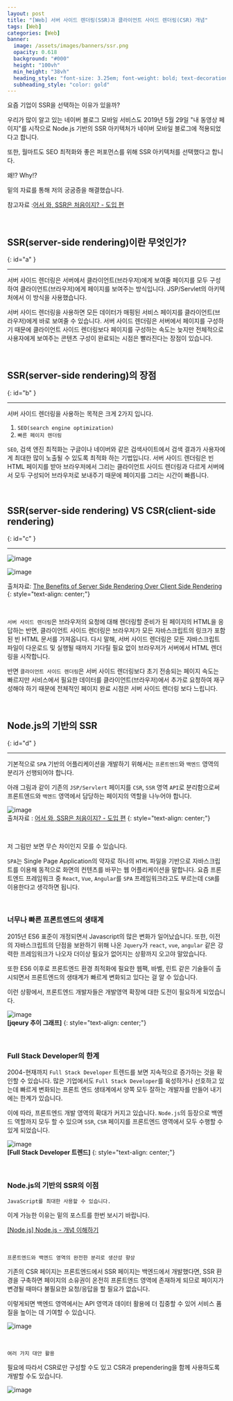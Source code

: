 ```yaml
---
layout: post
title: "[Web] 서버 사이드 렌더링(SSR)과 클라이언트 사이드 렌더링(CSR) 개념"
tags: [Web]
categories: [Web]
banner:
  image: /assets/images/banners/ssr.png
  opacity: 0.618
  background: "#000"
  height: "100vh"
  min_height: "38vh"
  heading_style: "font-size: 3.25em; font-weight: bold; text-decoration: underline"
  subheading_style: "color: gold"
---
```


요즘 기업이 SSR을 선택하는 이유가 있을까? 

우리가 많이 알고 있는 네이버 블로그 모바일 서비스도 2019년 5월 29일 "내 동영상 페이지"를 시작으로 Node.js 기반의 SSR 아키텍처가 네이버 모바일 블로그에 적용되었다고 합니다.

또한, 월마트도 SEO 최적화와 좋은 퍼포먼스를 위해 SSR 아키텍처를 선택했다고 합니다.

왜!? Why!?

밑의 자료를 통해 저의 궁굼증을 해결했습니다.

참고자료 :[어서 와, SSR은 처음이지? - 도입 편](https://d2.naver.com/helloworld/7804182)

<br>

## **SSR(server-side rendering)이란 무엇인가?**
{: id="a" } 

***

서버 사이드 렌더링은 서버에서 클라이언트(브라우저)에게 보여줄 페이지를 모두 구성하여 클라이언트(브라우저)에게 페이지를 보여주는 방식입니다. JSP/Servlet의 아키텍처에서 이 방식을 사용했습니다.

서버 사이드 렌더링을 사용하면 모든 데이터가 매핑된 서비스 페이지를 클라이언트(브라우저)에게 바로 보여줄 수 있습니다. 서버 사이드 렌더링은 서버에서 페이지를 구성하기 때문에 클라이언트 사이드 렌더링보다 페이지를 구성하는 속도는 늦지만 전체적으로 사용자에게 보여주는 콘텐츠 구성이 완료되는 시점은 빨라진다는 장점이 있습니다. 

<br>

## **SSR(server-side rendering)의 장점**
{: id="b" } 

***

서버 사이드 렌더링을 사용하는 목적은 크게 2가지 입니다.  

1. `SEO(search engine optimization)` 
2. `빠른 페이지 렌더링`

`SEO`, 검색 엔진 최적화는 구글이나 네이버와 같은 검색사이트에서 검색 결과가 사용자에게 최대한 많이 노출될 수 있도록 최적화 하는 기법입니다. 
서버 사이드 렌더링은 빈 HTML 페이지를 받아 브라우저에서 그리는 클라이언트 사이드 렌더링과 다르게 서버에서 모두 구성되어 브라우저로 보내주기 때문에 페이지를 그리는 시간이 빠릅니다. 

<br>

## **SSR(server-side rendering) VS CSR(client-side rendering)**
{: id="c" } 

***


![image](/assets/images/banners/s_rendering.png) 


![image](/assets/images/banners/c_rendering.png)  

출처자료: [The Benefits of Server Side Rendering Over Client Side Rendering](https://medium.com/walmartglobaltech/the-benefits-of-server-side-rendering-over-client-side-rendering-5d07ff2cefe8)
{: style="text-align: center;"}

<br>

`서버 사이드 렌더링`은 브라우저의 요청에 대해 렌더링할 준비가 된 페이지의 HTML을 응답하는 반면, 클라이언트 사이드 렌더링은 브라우저가 모든 자바스크립트의 링크가 포함된 빈 HTML 문서를 가져옵니다.
다시 말해, 서버 사이드 렌더링은 모든 자바스크립트 파일이 다운로드 및 실행될 때까지 기다릴 필요 없이 브라우저가 서버에서 HTML 렌더링을 시작합니다. 

반면 `클라이언트 사이드 렌더링`은 서버 사이드 렌더링보다 초기 전송되는 페이지 속도는 빠르지만 서비스에서 필요한 데이터를 클라이언트(브라우저)에서 추가로 요청하여 재구성해야 하기 때문에 전체적인 페이지 완료 시점은 서버 사이드 렌더링 보다 느립니다.

<br>

## **Node.js의 기반의 SSR**
{: id="d" } 

***

기본적으로 `SPA` 기반의 어플리케이션을 개발하기 위해서는 `프론트엔드`와 `백엔드` 영역의 분리가 선행되어야 합니다.

아래 그림과 같이 기존의 `JSP/Servlert` 페이지를 `CSR`, `SSR` 영역 `API`로 분리함으로써 프론트엔드와 `백엔드` 영역에서 담당하는 페이지의 역할을 나누어야 합니다.

![image](/assets/images/banners/spa.png)  
출처자료 : [어서 와, SSR은 처음이지? - 도입 편](https://d2.naver.com/helloworld/7804182)
{: style="text-align: center;"}

<br>

저 그림만 보면 무슨 차이인지 모를 수 있습니다.

`SPA`는 Single Page Application의 약자로 하나의 `HTML` 파일을 기반으로 자바스크립트를 이용해 동적으로 화면의 컨텐츠를 바꾸는 웹 어플리케이션을 말합니다. 요즘 프론트엔드 프레임워크 중 `React`, `Vue`, `Angular`를 `SPA` 프레임워크라고도 부르는데
`CSR`를 이용한다고 생각하면 됩니다. 

<br>

### **너무나 빠른 프론트엔드의 생태계**  
2015년 ES6 표준이 개정되면서 Javascript의 많은 변화가 일어났습니다. 또한, 이전의 자바스크립트의 단점을 보완하기 위해 나온 `Jquery`가 `react`, `vue`, `angular` 같은 강력한 프레임워크가 나오자 더이상 필요가 없어지는 상황까지 오고야 말았습니다.

또한 ES6 이후로 프론트엔드 환경 최적화에 필요한 웹팩, 바벨, 린트 같은 기술들이 출시되면서 프론트엔드의 생태계가 빠르게 변화되고 있다는 걸 알 수 있습니다.

이런 상황에서, 프론트엔드 개발자들은 개발영역 확장에 대한 도전이 필요하게 되었습니다.

![image](https://user-images.githubusercontent.com/52439201/147050643-6ad3a6ec-2f6d-482c-b393-2eb4773a2773.png)  
**[jqeury 추이 그래프]**
{: style="text-align: center;"}

<br>

### **Full Stack Developer의 한계** 

2004-현재까지 `Full Stack Developer` 트렌드를 보면 지속적으로 증가하는 것을 확인할 수 있습니다. 많은 기업에서도 `Full Stack Developer`를 육성하거나 선호하고 있는데 빠르게 변화되는 프론트 엔드 생태계에서 양쪽 모두 잘하는 개발자를 만들어 내기에는 한계가 있습니다.

이에 따라, 프론트엔드 개발 영역의 확대가 커지고 있습니다. `Node.js`의 등장으로 백엔드 역할까지 모두 할 수 있으며 `SSR`, `CSR` 페이지를 프론트엔드 영역에서 모두 수행할 수 있게 되었습니다.

![image](https://user-images.githubusercontent.com/52439201/147045749-82d7c9de-ecc1-4b07-adbd-19378e9ca646.png)  
**[Full Stack Developer 트렌드]**
{: style="text-align: center;"}

<br>

### **Node.js의 기반의 SSR의 이점**

`JavaScript를 최대한 사용할 수 있습니다.`

이게 가능한 이유는 밑의 포스트를 한번 보시기 바랍니다.  

[[Node.js] Node.js - 개념 이해하기](/posts/Node.js-01/)

<br>

`프론트엔드와 백엔드 영역의 완전한 분리로 생산성 향상`

기존의 CSR 페이지는 프론트엔드에서 SSR 페이지는 백엔드에서 개발했다면, SSR 환경을 구축하면 페이지의 소유권이 온전히 프론트엔드 영역에 존재하게 되므로 페이지가 변경될 때마다 불필요한 요청/응답을 할 필요가 없습니다.

이렇게되면 백엔드 영역에서는 API 영역과 데이터 활용에 더 집중할 수 있어 서비스 품질을 높이는 데 기여할 수 있습니다.

![image](/assets/images/banners/node_ssr.png)  

<br>

`여러 가지 대안 활용`

필요에 따라서 CSR로만 구성할 수도 있고 CSR과 prependering을 함께 사용하도록 개발할 수도 있습니다.  

![image](/assets/images/banners/infographic.png)  